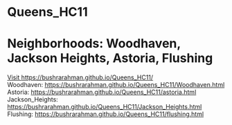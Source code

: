 # Queens_HC11
# Neighborhoods: Woodhaven, Jackson Heights, Astoria, Flushing
<a href='https://bushrarahman.github.io/Queens_HC11/'>Visit https://bushrarahman.github.io/Queens_HC11/</a> <br>
Woodhaven: https://bushrarahman.github.io/Queens_HC11/Woodhaven.html <br>
Astoria: https://bushrarahman.github.io/Queens_HC11/astoria.html <br>
Jackson_Heights: https://bushrarahman.github.io/Queens_HC11/Jackson_Heights.html <br>
Flushing: https://bushrarahman.github.io/Queens_HC11/flushing.html 


